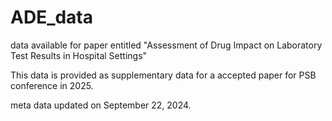 # ADE_data
data available for paper entitled "Assessment of Drug Impact on Laboratory Test Results in Hospital Settings"

This data is provided as supplementary data for a accepted paper for PSB conference in 2025. 

meta data updated on September 22, 2024. 
